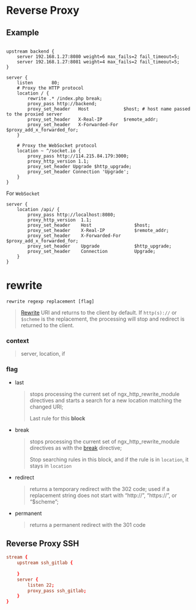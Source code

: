 
# Reverse Proxy

## Example

```nginx

upstream backend {
    server 192.168.1.27:8080 weight=6 max_fails=2 fail_timeout=5;
    server 192.168.1.27:8081 weight=4 max_fails=2 fail_timeout=5;
}

server {
    listen       80;
    # Proxy the HTTP protocol
    location / {
        rewrite .* /index.php break;
        proxy_pass http://backend;
        proxy_set_header   Host             $host; # host name passed to the proxied server
        proxy_set_header   X-Real-IP        $remote_addr;
        proxy_set_header   X-Forwarded-For  $proxy_add_x_forwarded_for;
    }

    # Proxy the WebSocket protocol
    location ~ ^/socket.io {
        proxy_pass http://114.215.84.179:3000;
        proxy_http_version 1.1;
        proxy_set_header Upgrade $http_upgrade;
        proxy_set_header Connection 'Upgrade';
    }   
}
```

For `WebSocket`

```nginx
server {
    location /api/ {
        proxy_pass http://localhost:8080;
        proxy_http_version  1.1;
        proxy_set_header    Host                $host;
        proxy_set_header    X-Real-IP           $remote_addr;
        proxy_set_header    X-Forwarded-For     $proxy_add_x_forwarded_for;
        proxy_set_header    Upgrade             $http_upgrade;
        proxy_set_header    Connection          Upgrade;
    }
}
```


# rewrite 

```nginx
rewrite regexp replacement [flag]

```

> [Rewrite][rewrite] URI and returns to the client by default.
> If `http(s)://` or `$scheme` is the replacement, the processing will stop and redirect is returned to the client.

### context

> server, location, if

### flag

- last 
    
    > stops processing the current set of ngx_http_rewrite_module directives and starts a search for a new location matching the changed URI;
    >
    > Last rule for this **block**

- break

    > stops processing the current set of ngx_http_rewrite_module directives as with the [break][break] directive;
    > 
    > Stop searching rules in this block, and if the rule is in `location`, it stays in `location`

- redirect

    > returns a temporary redirect with the 302 code; used if a replacement string does not start with “http://”, “https://”, or “$scheme”;

- permanent

    > returns a permanent redirect with the 301 code

## Reverse Proxy SSH

```conf
stream {
    upstream ssh_gitlab {
        
    }
    server {
        listen 22;
        proxy_pass ssh_gitlab;
    }
}
```

[break]: https://nginx.org/en/docs/http/ngx_http_rewrite_module.html#break
[rewrite]: https://nginx.org/en/docs/http/ngx_http_rewrite_module.html#rewrite


